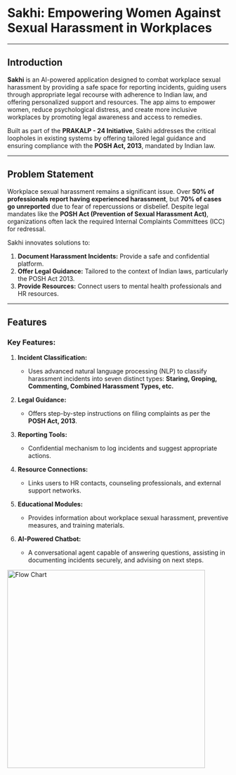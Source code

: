 # **Sakhi: Empowering Women Against Sexual Harassment in Workplaces**

---

## **Introduction**

**Sakhi** is an AI-powered application designed to combat workplace sexual harassment by providing a safe space for reporting incidents, guiding users through appropriate legal recourse with adherence to Indian law, and offering personalized support and resources. The app aims to empower women, reduce psychological distress, and create more inclusive workplaces by promoting legal awareness and access to remedies.

Built as part of the **PRAKALP - 24 Initiative**, Sakhi addresses the critical loopholes in existing systems by offering tailored legal guidance and ensuring compliance with the **POSH Act, 2013**, mandated by Indian law.

---

## **Problem Statement**

Workplace sexual harassment remains a significant issue. Over **50% of professionals report having experienced harassment**, but **70% of cases go unreported** due to fear of repercussions or disbelief. Despite legal mandates like the **POSH Act (Prevention of Sexual Harassment Act)**, organizations often lack the required Internal Complaints Committees (ICC) for redressal.

Sakhi innovates solutions to:
1. **Document Harassment Incidents:** Provide a safe and confidential platform.
2. **Offer Legal Guidance:** Tailored to the context of Indian laws, particularly the POSH Act 2013.
3. **Provide Resources:** Connect users to mental health professionals and HR resources.

---

## **Features**

### Key Features:
1. **Incident Classification:** 
   - Uses advanced natural language processing (NLP) to classify harassment incidents into seven distinct types: **Staring, Groping, Commenting, Combined Harassment Types, etc.**
  
2. **Legal Guidance:**
   - Offers step-by-step instructions on filing complaints as per the **POSH Act, 2013**.
  
3. **Reporting Tools:**
   - Confidential mechanism to log incidents and suggest appropriate actions.
  
4. **Resource Connections:**
   - Links users to HR contacts, counseling professionals, and external support networks.
  
5. **Educational Modules:**
   - Provides information about workplace sexual harassment, preventive measures, and training materials.

6. **AI-Powered Chatbot:**
   - A conversational agent capable of answering questions, assisting in documenting incidents securely, and advising on next steps.


  <img src="https://github.com/VS1901/Sakhi_chatbot/blob/main/Screenshots/chatbotflow.png" alt="Flow Chart" width="450"/>

